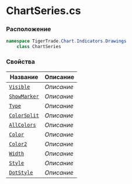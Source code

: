 
# ChartSeries.cs
### Расположение
```csharp
namespace TigerTrade.Chart.Indicators.Drawings  
    class ChartSeries
```

### Свойства
| Название | Описание |
| --- | --- |
| [`Visible`](./Свойства/Visible.md) | *Описание* |
| [`ShowMarker`](./Свойства/ShowMarker.md) | *Описание* |
| [`Type`](./Свойства/Type.md) | *Описание* |
| [`ColorSplit`](./Свойства/ColorSplit.md) | *Описание* |
| [`AllColors`](./Свойства/AllColors.md) | *Описание* |
| [`Color`](./Свойства/Color.md) | *Описание* |
| [`Color2`](./Свойства/Color2.md) | *Описание* |
| [`Width`](./Свойства/Width.md) | *Описание* |
| [`Style`](./Свойства/Style.md) | *Описание* |
| [`DotStyle`](./Свойства/DotStyle.md) | *Описание* |
